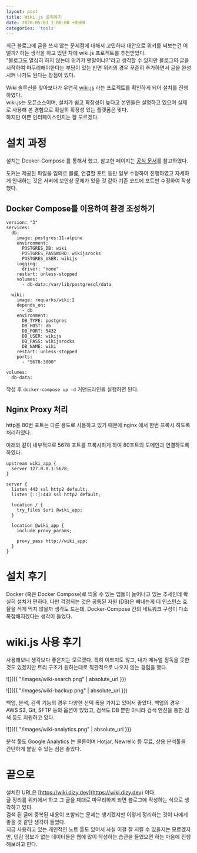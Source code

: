```yaml
---
layout: post
title: Wiki.js 설치하기 
date: 2020-05-03 1:00:00 +0900
categories: 'tools'
---
```


최근 블로그에 글을 쓰지 않는 문제점에 대해서 고민하다 대안으로 위키를 써보는건 어떨까? 하는 생각을 하고 있던 차에 wiki.js 프로젝트를 추천받았다.<br/>
"블로그도 열심히 하지 않는데 위키가 왠말이냐?"라고 생각할 수 있지만 블로그의 글을 시작하여 마무리해야한다는 부담이 있는 반면 위키의 경우 꾸준히 추가하면서 글을 완성시켜 나가도 된다는 장점이 있다.

Wiki 솔루션을 찾아보다가 우연히 [wiki.js](https://wiki.js.org/) 라는 프로젝트를 확인하게 되어 설치를 진행하였다.<br/>
wiki.js는 오픈소스이며, 설치가 쉽고 확장성이 높다고 본인들은 설명하고 있으며 실제로 사용해 본 경험으로 확실히 확장성 있는 플랫폼은 맞다.<br/>
하지만 이쁜 인터페이스인지는 잘 모르겠다.

# 설치 과정

설치는 Dcoker-Compose 를 통해서 했고, 참고한 페이지는 [공식 문서](https://docs.requarks.io/install/docker)를 참고하였다.

도커는 제공된 파일을 임의로 볼륨, 연결할 포트 등만 일부 수정하여 진행하였고 자세하게 안내하는 것은 서버에 보안상 문제가 있을 것 같아 기존 코드에 포트만 수정하여 작성했다.

## Docker Compose를 이용하여 환경 조성하기

```docker
version: "3"
services:
  db:
    image: postgres:11-alpine
    environment:
      POSTGRES_DB: wiki
      POSTGRES_PASSWORD: wikijsrocks
      POSTGRES_USER: wikijs
    logging:
      driver: "none"
    restart: unless-stopped
    volumes:
      - db-data:/var/lib/postgresql/data

  wiki:
    image: requarks/wiki:2
    depends_on:
      - db
    environment:
      DB_TYPE: postgres
      DB_HOST: db
      DB_PORT: 5432
      DB_USER: wikijs
      DB_PASS: wikijsrocks
      DB_NAME: wiki
    restart: unless-stopped
    ports:
      - "5678:3000"

volumes:
  db-data:
```

작성 후 `docker-compose up -d` 커맨드라인을 실행하면 된다.

## Nginx Proxy 처리

http용 80번 포트는 다른 용도로 사용하고 있기 때문에 nginx 에서 한번 프록시 하도록 처리하였다.

아래와 같이 내부적으로 5678 포트를 프록시하게 하여 80포트의 도메인과 연결하도록 하였다.

```
upstream wiki_app {
  server 127.0.0.1:5678;
}

server {
  listen 443 ssl http2 default;
  listen [::]:443 ssl http2 default;
  
  location / {
    try_files $uri @wiki_app;
  }

  location @wiki_app {
    include proxy_params;

    proxy_pass http://wiki_app;
  }
}
```

# 설치 후기

Docker (혹은 Docker Compose)로 띄울 수 있는 앱들이 늘어나고 있는 추세인데 확실히 설치가 편하다.
다만 걱정되는 것은 공통된 자원 (DB)은 빼내는게 더 인스턴스 효율을 적게 먹지 않을까 생각도 드는데, Docker-Compose 간의 네트워크 구성이 다소 복잡해지겠다는 생각이 들었다.

# wiki.js 사용 후기

사용해보니 생각보다 좋은지는 모르겠다. 특히 이쁘지도 않고, 내가 메뉴얼 정독을 못한 것도 있겠지만 트리 구조가 원하는대로 직관적으로 나오지 않는 경험을 했다.

![]({{ "/images/wiki-search.png" | absolute_url }})

![]({{ "/images/wiki-backup.png" | absolute_url }})

백업, 분석, 검색 기능의 경우 다양한 선택 폭을 가지고 있어서 좋았다. 백업의 경우 AWS S3, Git, SFTP 등의 옵션이 있었고, 검색도 DB 뿐만 아니라 검색 엔진을 통한 검색 등도 지원하고 있다.

![]({{ "/images/wiki-analytics.png" | absolute_url }})

분석 툴도 Google Analytics 는 물론이며 Hotjar, Newrelic 등 무료, 상용 분석툴을 간단하게 붙일 수 있는 점은 좋았다.



# 끝으로

설치한 URL은 [https://wiki.dizy.dev](https://wiki.dizy.dev) 이다.<br/>
글 정리를 위키에서 하고 그 글을 제대로 마무리하게 되면 블로그에 작성하는 식으로 생각하고 있다.<br/>
검색 된 글에 중복된 내용이 포함되는 문제는 생기겠지만 이렇게 정리하는 것이 나에게 좋을 것 같단 생각이 들었다.<br/>
지금 사용하고 있는 개인적인 노트 툴도 있어서 사실 이걸 잘 지킬 수 있을지는 모르겠지만, 민감 정보가 없는 데이터들은 웹에 많이 작성하는 습관을 들였으면 하는 마음에 진행해보려고 한다.<br/>